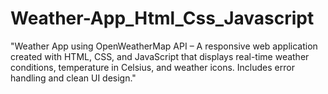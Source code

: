 # Weather-App_Html_Css_Javascript
"Weather App using OpenWeatherMap API – A responsive web application created with HTML, CSS, and JavaScript that displays real-time weather conditions, temperature in Celsius, and weather icons. Includes error handling and clean UI design."
